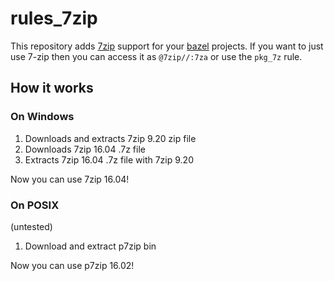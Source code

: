 # rules_7zip

This repository adds [7zip](https://www.7-zip.org/) support for your [bazel](https://bazel.build/) projects. If you want to just use 7-zip then you can access it as `@7zip//:7za` or use the `pkg_7z` rule.

## How it works

### On Windows

1) Downloads and extracts 7zip 9.20 zip file
2) Downloads 7zip 16.04 .7z file
3) Extracts 7zip 16.04 .7z file with 7zip 9.20

Now you can use 7zip 16.04!

### On POSIX

(untested)

1) Download and extract p7zip bin

Now you can use p7zip 16.02!
